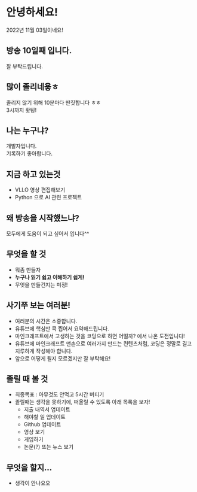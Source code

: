 
# 안녕하세요!
2022년 11월 03일이네요!
## 방송 10일째 입니다.
잘 부탁드립니다.
## 많이 졸리네욯ㅎ
졸리지 않기 위해 10분마다 딴짓합니다 ㅎㅎ  
3시까지 홧팅!
## 나는 누구냐?
개발자입니다.  
기록하기 좋아합니다.
## 지금 하고 있는것
- VLLO 영상 편집해보기
- Python 으로 AI 관련 프로젝트
## 왜 방송을 시작했느냐?
모두에게 도움이 되고 싶어서 입니다^^
## 무엇을 할 것
- 뭐좀 만들자
- **누구나 읽기 쉽고 이해하기 쉽게!**
- 무엇을 만들건지는 미정!


## 사기쭈 보는 여러분!

- 여러분의 시간은 소중합니다.
- 유튜브에 핵심만 콕 찝어서 요약해드립니다.
- 마인크래프트에서 고생하는 것을 코딩으로 하면 어떨까? 에서 나온 도전입니다!
- 유튜브에 마인크래프트 맨손으로 여러가지 만드는 컨텐츠처럼, 코딩은 정말로 길고 지루하게 작성해야 합니다.
- 앞으로 어떻게 될지 모르겠지만 잘 부탁해요!

## 졸릴 때 볼 것

- 최종목표 : 아무것도 안먹고 5시간 버티기
- 졸릴때는 생각을 못하기에, 떠올릴 수 있도록 아래 목록을 보자!
  - 지출 내역서 업데이트
  - 해야할 일 업데이트
  - Github 업데이트
  - 영상 보기
  - 게임하기
  - 논문(?) 또는 뉴스 보기


## 무엇을 할지...
- 생각이 안나요오